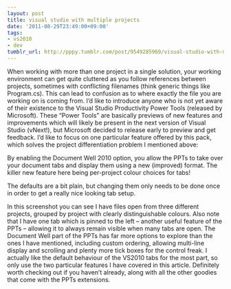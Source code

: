 ```yaml
---
layout: post
title: visual studio with multiple projects
date: '2011-08-29T23:49:00+09:00'
tags:
- vs2010
- dev
tumblr_url: http://pppy.tumblr.com/post/9549285969/visual-studio-with-multiple-projects
---
```

When working with more than one project in a single solution, your working environment can get quite cluttered as you follow references between projects, sometimes with conflicting filenames (think generic things like Program.cs). This can lead to confusion as to where exactly the file you are working on is coming from.
I’d like to introduce anyone who is not yet aware of their existence to the Visual Studio Productivity Power Tools (released by Microsoft). These “Power Tools” are basically previews of new features and improvements which will likely be present in the next version of Visual Studio (vNext!), but Microsoft decided to release early to preview and get feedback.
I’d like to focus on one particular feature offered by this pack, which solves the project differentiation problem I mentioned above:

By enabling the Document Well 2010 option, you allow the PPTs to take over your document tabs and display them using a new (improved) format. The killer new feature here being per-project colour choices for tabs!

The defaults are a bit plain, but changing them only needs to be done once in order to get a really nice looking tab setup.

In this screenshot you can see I have files open from three different projects, grouped by project with clearly distinguishable colours. Also note that I have one tab which is pinned to the left – another useful feature of the PPTs – allowing it to always remain visible when many tabs are open.
The Document Well part of the PPTs has far more options to explore than the ones I have mentioned, including custom ordering, allowing multi-line display and scrolling and plenty more tick boxes for the control freak. I actually like the default behaviour of the VS2010 tabs for the most part, so only use the two particular features I have covered in this article.
Definitely worth checking out if you haven’t already, along with all the other goodies that come with the PPTs extensions.
